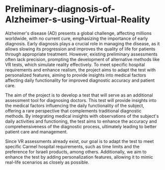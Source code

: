 # Preliminary-diagnosis-of-Alzheimer-s-using-Virtual-Reality
Alzheimer's disease (AD) presents a global challenge, affecting millions worldwide, with no current cure, emphasizing the importance of early diagnosis. Early diagnosis plays a crucial role in managing the disease, as it allows slowing its progression and improves the quality of life for patients through appropriate treatment. However, existing preliminary assessments often lack precision, prompting the development of alternative methods like VR tests, which simulate reality effectively. To meet specific hospital requirements and enhance realism, the project aims to adapt the test with personalized features, aiming to provide insights into medical factors affecting daily functionality for improved diagnostic accuracy and patient care.

The aim of the project is to develop a test that will serve as an additional assessment tool for diagnosing doctors. This test will provide insights into the medical factors influencing the daily functionality of the subject, offering a rare perspective that complements traditional diagnostic methods. By integrating medical insights with observations of the subject's daily activities and functioning, the test aims to enhance the accuracy and comprehensiveness of the diagnostic process, ultimately leading to better patient care and management.

Since VR assessments already exist, our goal is to adapt the test to meet specific Carmel hospital requirements, such as time limits and the preference for Israeli products, among others. Additionally, we aim to enhance the test by adding personalization features, allowing it to mimic real-life scenarios as closely as possible.
